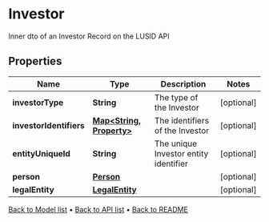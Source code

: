 

# Investor

Inner dto of an Investor Record on the LUSID API

## Properties

| Name | Type | Description | Notes |
|------------ | ------------- | ------------- | -------------|
|**investorType** | **String** | The type of the Investor |  [optional] |
|**investorIdentifiers** | [**Map&lt;String, Property&gt;**](Property.md) | The identifiers of the Investor |  [optional] |
|**entityUniqueId** | **String** | The unique Investor entity identifier |  [optional] |
|**person** | [**Person**](Person.md) |  |  [optional] |
|**legalEntity** | [**LegalEntity**](LegalEntity.md) |  |  [optional] |



[Back to Model list](../README.md#documentation-for-models) &#8226; [Back to API list](../README.md#documentation-for-api-endpoints) &#8226; [Back to README](../README.md)


